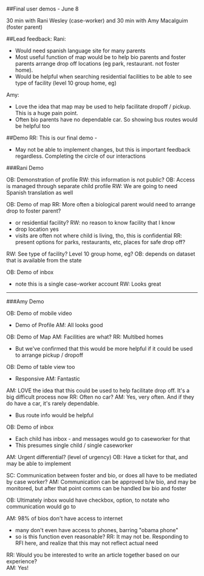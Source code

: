 ##Final user demos - June 8 

30 min with Rani Wesley (case-worker) and 30 min with Amy Macalguim (foster parent) 

##Lead feedback: 
Rani: 
- Would need spanish language site for many parents 
- Most useful function of map would be to help bio parents and foster parents arrange drop off locations (eg park, restaurant. not foster home). 
- Would be helpful when searching residential facilities to be able to see type of facility (level 10 group home, eg) 

Amy: 
- Love the idea that map may be used to help facilitate dropoff / pickup. This is a huge pain point. 
- Often bio parents have no dependable car. So showing bus routes would be helpful too

##Demo
RR: This is our final demo - 
- May not be able to implement changes, but this is important feedback regardless. Completing the circle of our interactions

###Rani Demo

OB: Demonstration of profile
RW: this information is not public? 
OB: Access is managed through separate child profile 
RW: We are going to need Spanish translation as well 

OB: Demo of map 
RR: More often a biological parent would need to arrange drop to foster parent? 
- or residential facility? 
RW: no reason to know facility that I know 
- drop location yes
- visits are often not where child is living, tho, this is confidential 
RR: present options for parks, restaurants, etc, places for safe drop off? 

RW: See type of facility? Level 10 group home, eg? 
OB: depends on dataset that is available from the state 

OB: Demo of inbox 
- note this is a single case-worker account 
RW: Looks great 

* * * 

###Amy Demo 

OB: Demo of mobile video
- Demo of Profile 
AM: All looks good  

OB: Demo of Map
AM: Facilities are what? 
RR: Multibed homes 
- But we've confirmed that this would be more helpful if it could be used to arrange pickup / dropoff 

OB: Demo of table view too
- Responsive
AM: Fantastic 

AM: LOVE the idea that this could be used to help facilitate drop off. It's a big difficult process now 
RR: Often no car? 
AM: Yes, very often. And if they do have a car, it's rarely dependable. 
- Bus route info would be helpful 

OB: Demo of inbox 
- Each child has inbox - and messages would go to caseworker for that 
- This presumes single child / single caseworker 

AM: Urgent differential? (level of urgency) 
OB: Have a ticket for that, and may be able to implement 

SC: Communication between foster and bio, or does all have to be mediated by case worker? 
AM: Communication can be approved b/w bio, and may be monitored, but after that point comms can be handled bw bio and foster 

OB: Ultimately inbox would have checkbox, option, to notate who communication would go to 

AM: 98% of bios don't have access to internet 
- many don't even have access to phones, barring "obama phone" 
- so is this function even reasonable? 
RR: It may not be. Responding to RFI here, and realize that this may not reflect actual need 

RR: Would you be interested to write an article together based on our experience?  
AM: Yes! 
